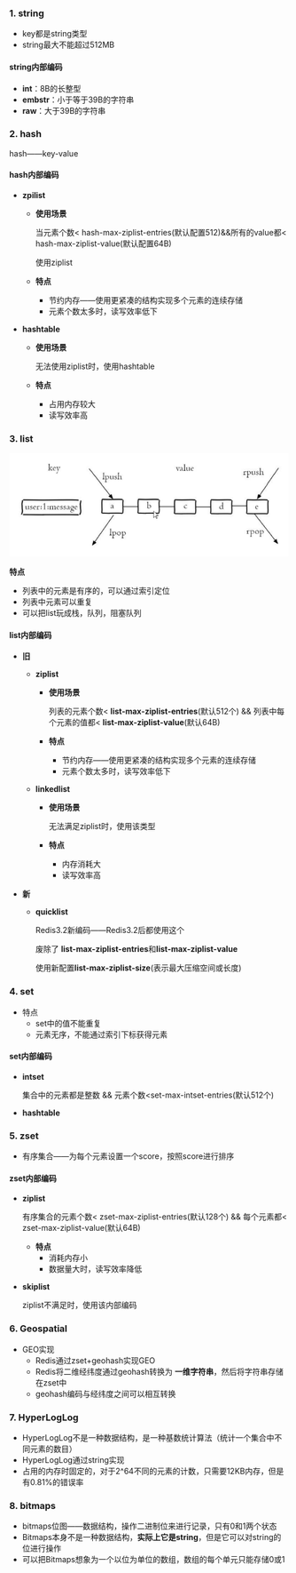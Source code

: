 ### 1. string

* key都是string类型
* string最大不能超过512MB

#### string内部编码

* **int**：8B的长整型
* **embstr**：小于等于39B的字符串
* **raw**：大于39B的字符串



### 2. hash

hash——key-value

#### hash内部编码

* **zpilist**

  * **使用场景**

    当元素个数< hash-max-ziplist-entries(默认配置512)&&所有的value都< hash-max-ziplist-value(默认配置64B)

    使用ziplist

  * **特点**

    * 节约内存——使用更紧凑的结构实现多个元素的连续存储
    * 元素个数太多时，读写效率低下

* **hashtable**

  * **使用场景**

    无法使用ziplist时，使用hashtable

  * **特点**

    * 占用内存较大
    * 读写效率高



### 3. list

![list](p/list.png)

**特点**

* 列表中的元素是有序的，可以通过索引定位
* 列表中元素可以重复
* 可以把list玩成栈，队列，阻塞队列

#### list内部编码

* **旧**

  * **ziplist**

    * **使用场景**

      列表的元素个数< **list-max-ziplist-entries**(默认512个) && 列表中每个元素的值都< **list-max-ziplist-value**(默认64B)

    * **特点**

      * 节约内存——使用更紧凑的结构实现多个元素的连续存储
      * 元素个数太多时，读写效率低下

  * **linkedlist**

    * **使用场景**

      无法满足ziplist时，使用该类型

    * **特点**

      * 内存消耗大
      * 读写效率高

* **新**

  * **quicklist**

    Redis3.2新编码——Redis3.2后都使用这个

    废除了 **list-max-ziplist-entries**和**list-max-ziplist-value**

    使用新配置**list-max-ziplist-size**(表示最大压缩空间或长度)



### 4. set

* 特点
  * set中的值不能重复
  * 元素无序，不能通过索引下标获得元素

#### set内部编码

* **intset**

  集合中的元素都是整数 && 元素个数<set-max-intset-entries(默认512个)

* **hashtable**



### 5. zset

* 有序集合——为每个元素设置一个score，按照score进行排序

#### zset内部编码

* **ziplist**

  有序集合的元素个数< zset-max-ziplist-entries(默认128个) && 每个元素都< zset-max-ziplist-value(默认64B)

  * **特点**
    * 消耗内存小
    * 数据量大时，读写效率降低

* **skiplist**

  ziplist不满足时，使用该内部编码

### 6. Geospatial

* GEO实现
  * Redis通过zset+geohash实现GEO
  * Redis将二维经纬度通过geohash转换为 **一维字符串**，然后将字符串存储在zset中
  * geohash编码与经纬度之间可以相互转换

### 7. HyperLogLog

* HyperLogLog不是一种数据结构，是一种基数统计算法（统计一个集合中不同元素的数目）
* HyperLogLog通过string实现
* 占用的内存时固定的，对于2^64不同的元素的计数，只需要12KB内存，但是有0.81%的错误率

### 8. bitmaps

* bitmaps位图——数据结构，操作二进制位来进行记录，只有0和1两个状态
* Bitmaps本身不是一种数据结构，**实际上它是string**，但是它可以对string的位进行操作
* 可以把Bitmaps想象为一个以位为单位的数组，数组的每个单元只能存储0或1